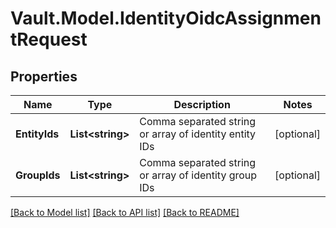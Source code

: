 # Vault.Model.IdentityOidcAssignmentRequest

## Properties

Name | Type | Description | Notes
------------ | ------------- | ------------- | -------------
**EntityIds** | **List&lt;string&gt;** | Comma separated string or array of identity entity IDs | [optional] 
**GroupIds** | **List&lt;string&gt;** | Comma separated string or array of identity group IDs | [optional] 

[[Back to Model list]](../README.md#documentation-for-models) [[Back to API list]](../README.md#documentation-for-api-endpoints) [[Back to README]](../README.md)


